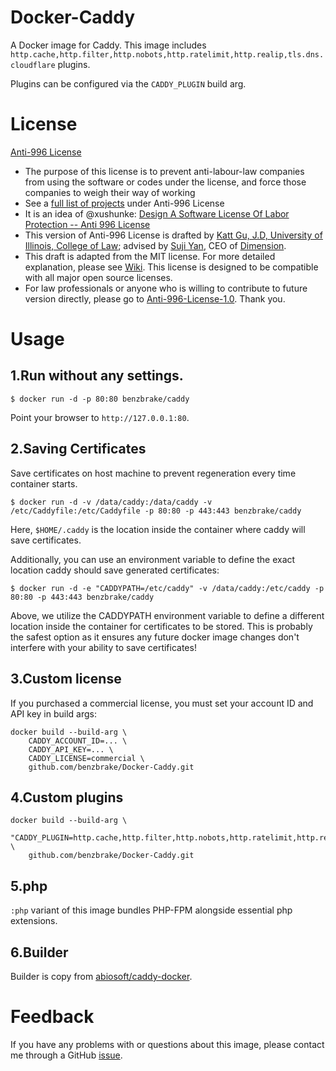 # Docker-Caddy
A Docker image for Caddy. This image includes `http.cache,http.filter,http.nobots,http.ratelimit,http.realip,tls.dns.cloudflare` plugins.

Plugins can be configured via the `CADDY_PLUGIN` build arg.

# License
[Anti-996 License](LICENSE)

 - The purpose of this license is to prevent anti-labour-law companies from using the software or codes under the license, and force those companies to weigh their way of working
 - See a [full list of projects](awesomelist/projects.md) under Anti-996 License
 - It is an idea of @xushunke: [Design A Software License Of Labor Protection -- Anti 996 License](https://github.com/996icu/996.ICU/pull/15642)
 - This version of Anti-996 License is drafted by [Katt Gu, J.D, University of Illinois, College of Law](https://scholar.google.com.sg/citations?user=PTcpQwcAAAAJ&hl=en&oi=ao); advised by [Suji Yan](https://www.linkedin.com/in/tedkoyan/), CEO of [Dimension](https://www.dimension.im).  
 - This draft is adapted from the MIT license. For more detailed explanation, please see [Wiki](https://github.com/kattgu7/996-License-Draft/wiki). This license is designed to be compatible with all major open source licenses.  
 - For law professionals or anyone who is willing to contribute to future version directly, please go to [Anti-996-License-1.0](https://github.com/kattgu7/996-License-Draft). Thank you.


# Usage
## 1.Run without any settings.
```
$ docker run -d -p 80:80 benzbrake/caddy
```
Point your browser to `http://127.0.0.1:80`.
## 2.Saving Certificates
Save certificates on host machine to prevent regeneration every time container starts.
```
$ docker run -d -v /data/caddy:/data/caddy -v /etc/Caddyfile:/etc/Caddyfile -p 80:80 -p 443:443 benzbrake/caddy
```
Here, `$HOME/.caddy` is the location inside the container where caddy will save certificates.

Additionally, you can use an environment variable to define the exact location caddy should save generated certificates:
```
$ docker run -d -e "CADDYPATH=/etc/caddy" -v /data/caddy:/etc/caddy -p 80:80 -p 443:443 benzbrake/caddy
```
Above, we utilize the CADDYPATH environment variable to define a different location inside the container for certificates to be stored. This is probably the safest option as it ensures any future docker image changes don't interfere with your ability to save certificates!
## 3.Custom license
If you purchased a commercial license, you must set your account ID and API key in build args:
```
docker build --build-arg \
    CADDY_ACCOUNT_ID=... \
    CADDY_API_KEY=... \
    CADDY_LICENSE=commercial \
    github.com/benzbrake/Docker-Caddy.git
```
## 4.Custom plugins
```
docker build --build-arg \
	"CADDY_PLUGIN=http.cache,http.filter,http.nobots,http.ratelimit,http.realip" \
    github.com/benzbrake/Docker-Caddy.git
```

## 5.php

`:php` variant of this image bundles PHP-FPM alongside essential php extensions.

## 6.Builder
Builder is copy from [abiosoft/caddy-docker](https://github.com/abiosoft/caddy-docker).
# Feedback

If you have any problems with or questions about this image, please contact me through a GitHub [issue](https://github.com/benzBrake/Docker-Caddy/issues "issue").

